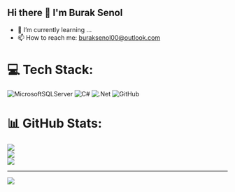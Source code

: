 ## Hi there 👋 I'm Burak Senol
- 🌱 I’m currently learning ...
- 📫 How to reach me: buraksenol00@outlook.com


# 💻 Tech Stack:
![MicrosoftSQLServer](https://img.shields.io/badge/Microsoft%20SQL%20Server-CC2927?style=for-the-badge&logo=microsoft%20sql%20server&logoColor=white) ![C#](https://img.shields.io/badge/c%23-%23239120.svg?style=for-the-badge&logo=csharp&logoColor=white) ![.Net](https://img.shields.io/badge/.NET-5C2D91?style=for-the-badge&logo=.net&logoColor=white) ![GitHub](https://img.shields.io/badge/github-%23121011.svg?style=for-the-badge&logo=github&logoColor=white)
# 📊 GitHub Stats:
![](https://github-readme-stats.vercel.app/api?username=senolburak&theme=dark&hide_border=false&include_all_commits=false&count_private=false)<br/>
![](https://nirzak-streak-stats.vercel.app/?user=senolburak&theme=dark&hide_border=false)<br/>
![](https://github-readme-stats.vercel.app/api/top-langs/?username=senolburak&theme=dark&hide_border=false&include_all_commits=false&count_private=false&layout=compact)

---
[![](https://visitcount.itsvg.in/api?id=senolburak&icon=0&color=0)](https://visitcount.itsvg.in)

<!-- Proudly created with GPRM ( https://gprm.itsvg.in ) -->
<!-- Proudly created with GPRM ( https://gprm.itsvg.in ) -->
<!-- Proudly created with GPRM ( https://gprm.itsvg.in ) -->
